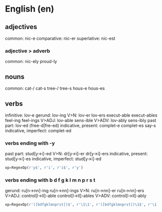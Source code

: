 # English (en)

## adjectives
common:      nic-e
comparative: nic-er
superlative: nic-est

### adjective > adverb
common: nic-ely proud-ly

## nouns
common: cat-/ cat-s 
        tree-/ tree-s 
        hous-e hous-es

## verbs
infinitive: lov-e
gerund:     lov-ing
V>N:        lov-er lov-ers execut-able execut-ables feel-ing feel-ings
V>ADJ:      lov-able sens-ible
V>ADV:      lov-ably sens-ibly
past part:  lov-ed (free-d|fre-ed)
indicative, present:   complet-e complet-es say-s
indicative, imperfect: complet-ed

### verbs ending with -y
past part:  stud[y->i]-ed
V>N:        dr[y->i]-er dr[y->i]-ers
indicative, present:   stud[y->i]-es
indicative, imperfect: stud[y->i]-ed
``` python
op=RegexOp(r'y$', r'i', r'i$', r'y')
```

### verbs ending with b d f g k l m n p r s t
gerund:    ru[n->nn]-ing ru[n->nn]-ings
V>N:       ru[n->nn]-er ru[n->nn]-ers
V>ADJ:     control[l->ll]-able control[l->ll]-ables
V>ADV:     control[l->ll]-ably
``` python
op=RegexOp(r'([bdfgklmnprst])$', r'\1\1', r'([bdfgklmnprst])\1$', r'\1')
```

